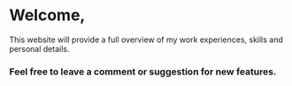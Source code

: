 # Welcome,

This website will provide a full overview of my work experiences, skills and personal details. 

### Feel free to leave a comment or suggestion for new features. 



